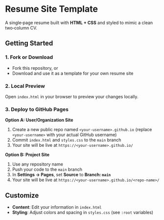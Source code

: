 # Resume Site Template

A single‑page resume built with **HTML + CSS** and styled to mimic a clean two‑column CV.

## Getting Started

### 1. Fork or Download
- Fork this repository, or
- Download and use it as a template for your own resume site

### 2. Local Preview
Open `index.html` in your browser to preview your changes locally.

### 3. Deploy to GitHub Pages

**Option A: User/Organization Site**
1. Create a new public repo named `<your-username>.github.io` (replace `<your-username>` with your actual GitHub username)
2. Commit `index.html` and `styles.css` to the `main` branch
3. Your site will be live at `https://<your-username>.github.io/`

**Option B: Project Site**
1. Use any repository name
2. Push your code to the `main` branch
3. In **Settings → Pages**, set **Source** to **Branch: `main`**
4. Your site will be live at `https://<your-username>.github.io/<repo-name>/`

## Customize

- **Content**: Edit your information in `index.html`
- **Styling**: Adjust colors and spacing in `styles.css` (see `:root` variables)
